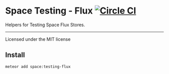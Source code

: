 # Space Testing - Flux [![Circle CI](https://circleci.com/gh/meteor-space/testing-flux.svg?style=svg)](https://circleci.com/gh/meteor-space/testing-flux)

Helpers for Testing Space Flux Stores.

---
Licensed under the MIT license

## Install
```
meteor add space:testing-flux
```
